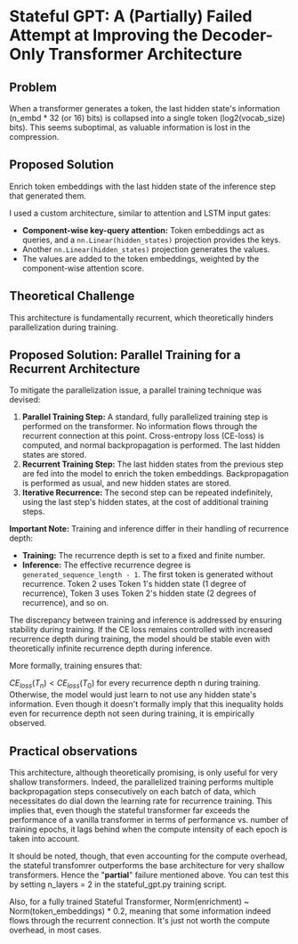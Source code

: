 # Stateful GPT: A (Partially) Failed Attempt at Improving the Decoder-Only Transformer Architecture

## Problem

When a transformer generates a token, the last hidden state's information (n_embd * 32 (or 16) bits) is collapsed into a single token (log2(vocab_size) bits). This seems suboptimal, as valuable information is lost in the compression.

## Proposed Solution

Enrich token embeddings with the last hidden state of the inference step that generated them.

I used a custom architecture, similar to attention and LSTM input gates:

*   **Component-wise key-query attention:** Token embeddings act as queries, and a `nn.Linear(hidden_states)` projection provides the keys.
*   Another `nn.Linear(hidden_states)` projection generates the values.
*   The values are added to the token embeddings, weighted by the component-wise attention score.

## Theoretical Challenge

This architecture is fundamentally recurrent, which theoretically hinders parallelization during training.

## Proposed Solution: Parallel Training for a Recurrent Architecture

To mitigate the parallelization issue, a parallel training technique was devised:

1.  **Parallel Training Step:** A standard, fully parallelized training step is performed on the transformer. No information flows through the recurrent connection at this point. Cross-entropy loss (CE-loss) is computed, and normal backpropagation is performed. The last hidden states are stored.
2.  **Recurrent Training Step:** The last hidden states from the previous step are fed into the model to enrich the token embeddings. Backpropagation is performed as usual, and new hidden states are stored.
3.  **Iterative Recurrence:** The second step can be repeated indefinitely, using the last step's hidden states, at the cost of additional training steps.

**Important Note:** Training and inference differ in their handling of recurrence depth:

*   **Training:** The recurrence depth is set to a fixed and finite number.
*   **Inference:** The effective recurrence degree is `generated_sequence_length - 1`.  The first token is generated without recurrence. Token 2 uses Token 1's hidden state (1 degree of recurrence), Token 3 uses Token 2's hidden state (2 degrees of recurrence), and so on.

The discrepancy between training and inference is addressed by ensuring stability during training. If the CE loss remains controlled with increased recurrence depth during training, the model should be stable even with theoretically infinite recurrence depth during inference.

More formally, training ensures that:

$CE_{loss}(T_n) < CE_{loss}(T_0)$ for every recurrence depth n during training. Otherwise, the model would just learn to not use any hidden state's information. Even though it doesn't formally imply that this inequality holds even for recurrence depth not seen during training, it is empirically observed.

## Practical observations

This architecture, although theoretically promising, is only useful for very shallow transformers. Indeed, the parallelized training performs multiple backpropagation steps consecutively on each batch of data, which necessitates do dial down the learning rate for recurrence training. This implies that, even though the stateful transformer far exceeds the performance of a vanilla transformer in terms of performance vs. number of training epochs, it lags behind when the compute intensity of each epoch is taken into account.

It should be noted, though, that even accounting for the compute overhead, the stateful transfomrer outperforms the base architecture for very shallow transformers. Hence the "**partial**" failure mentioned above. You can test this by setting n_layers = 2 in the stateful_gpt.py training script.

Also, for a fully trained Stateful Transformer, Norm(enrichment) ~ Norm(token_embeddings) * 0.2, meaning that some information indeed flows through the recurrent connection. It's just not worth the compute overhead, in most cases.
